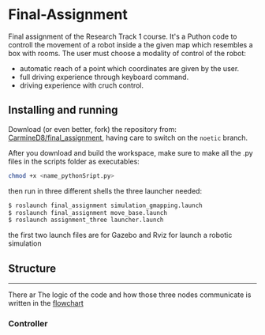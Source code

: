 Final-Assignment
================================

Final assignment of the Research Track 1 course. It's a Puthon code to controll the movement of a robot inside a the given map which resembles a box with rooms. The user must choose a modality of control of the robot:
* automatic reach of a point which coordinates are given by the user.
* full driving experience through keyboard command.
* driving experience with cruch control.

Installing and running
----------------------
Download (or even better, fork) the repository from: [CarmineD8/final_assignment](https://github.com/CarmineD8/final_assignment.git), having care to switch on the `noetic` branch.

After you download and build the workspace, make sure to make all the .py files in the scripts folder as executables:
```bash
chmod +x <name_pythonSript.py>
```

then run in three different shells the three launcher needed:
```bash
$ roslaunch final_assignment simulation_gmapping.launch
$ roslaunch final_assignment move_base.launch
$ roslaunch assignment_three launcher.launch
```

the first two launch files are for Gazebo and Rviz for launch a robotic simulation

## Structure
-----------------------------
There ar
The logic of the code and how those three nodes communicate is written in the [flowchart](Flowchart.jpg)

### Controller ###
